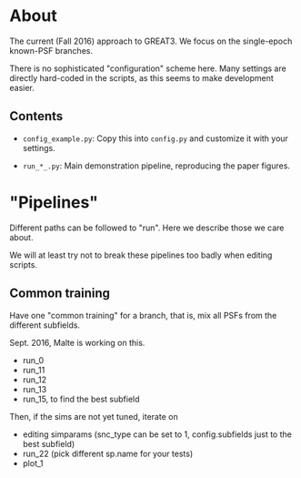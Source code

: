 About
=====

The current (Fall 2016) approach to GREAT3.
We focus on the single-epoch known-PSF branches.

There is no sophisticated "configuration" scheme here. Many settings are directly hard-coded in the scripts, as this seems to  make development easier.


Contents
--------


- ``config_example.py``: Copy this into ``config.py`` and customize it with your settings.


- ``run_*_.py``: Main demonstration pipeline, reproducing the paper figures.






"Pipelines"
===========

Different paths can be followed to "run". Here we describe those we care about. 

We will at least try not to break these pipelines too badly when editing scripts.


Common training
---------------

Have one "common training" for a branch, that is, mix all PSFs from the different subfields.

Sept. 2016, Malte is working on this.

- run_0
- run_11
- run_12
- run_13
- run_15, to find the best subfield

Then, if the sims are not yet tuned, iterate on
- editing simparams (snc_type can be set to 1, config.subfields just to the best subfield)
- run_22 (pick different sp.name for your tests)
- plot_1

